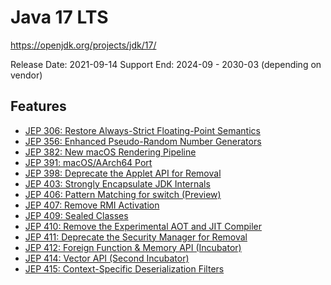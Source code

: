 Java 17 LTS
===========
https://openjdk.org/projects/jdk/17/

Release Date: 2021-09-14
Support End:  2024-09 - 2030-03 (depending on vendor)

## Features
- [JEP 306: Restore Always-Strict Floating-Point Semantics](https://openjdk.org/jeps/306)
- [JEP 356: Enhanced Pseudo-Random Number Generators](https://openjdk.org/jeps/356)
- [JEP 382: New macOS Rendering Pipeline](https://openjdk.org/jeps/382)
- [JEP 391: macOS/AArch64 Port](https://openjdk.org/jeps/391)
- [JEP 398: Deprecate the Applet API for Removal](https://openjdk.org/jeps/398)
- [JEP 403: Strongly Encapsulate JDK Internals](https://openjdk.org/jeps/403)
- [JEP 406: Pattern Matching for switch (Preview)](https://openjdk.org/jeps/406)
- [JEP 407: Remove RMI Activation](https://openjdk.org/jeps/407)
- [JEP 409: Sealed Classes](https://openjdk.org/jeps/409)
- [JEP 410: Remove the Experimental AOT and JIT Compiler](https://openjdk.org/jeps/410)
- [JEP 411: Deprecate the Security Manager for Removal](https://openjdk.org/jeps/411)
- [JEP 412: Foreign Function & Memory API (Incubator)](https://openjdk.org/jeps/412)
- [JEP 414: Vector API (Second Incubator)](https://openjdk.org/jeps/414)
- [JEP 415: Context-Specific Deserialization Filters](https://openjdk.org/jeps/415)
